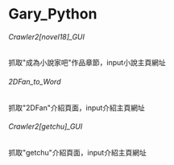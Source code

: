 # Gary_Python
###### Crawler2[novel18]_GUI 
抓取"成為小說家吧"作品章節，input小說主頁網址

###### 2DFan_to_Word
抓取"2DFan"介紹頁面，input介紹主頁網址

###### Crawler2[getchu]_GUI
抓取"getchu"介紹頁面，input介紹主頁網址